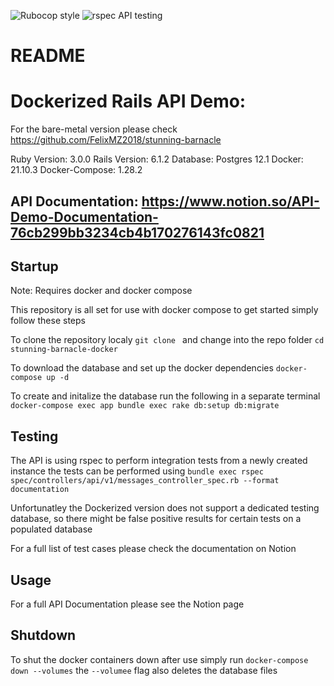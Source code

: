 ![Rubocop style](https://github.com/FelixMZ2018/stunning-barnacle/workflows/Linters/badge.svg)
![rspec API testing](https://github.com/FelixMZ2018/stunning-barnacle/workflows/Rails%20tests/badge.svg)
# README

# Dockerized Rails API Demo: 

For the bare-metal version please check https://github.com/FelixMZ2018/stunning-barnacle

Ruby Version: 3.0.0
Rails Version: 6.1.2
Database: Postgres 12.1
Docker: 21.10.3
Docker-Compose: 1.28.2

## API Documentation: https://www.notion.so/API-Demo-Documentation-76cb299bb3234cb4b170276143fc0821

## Startup
Note: Requires docker and docker compose

This repository is all set for use with docker compose to get started simply follow these steps

To clone the repository localy `git clone ` and change into the repo folder `cd stunning-barnacle-docker`

To download the database and set up the docker dependencies `docker-compose up -d`

To create and initalize the database run the following in a separate terminal `docker-compose exec app bundle exec rake db:setup db:migrate`

## Testing

The API is using rspec to perform integration tests from a newly created instance the tests can be performed using `bundle exec rspec spec/controllers/api/v1/messages_controller_spec.rb --format documentation`

Unfortunatley the Dockerized version does not support a dedicated testing database, so there might be false positive results for certain tests on a populated database

For a full list of test cases please check the documentation on Notion

## Usage

For a full API Documentation please see the Notion page

## Shutdown 

To shut the docker containers down after use simply run `docker-compose down --volumes`
the `--volumee` flag also deletes the database files
